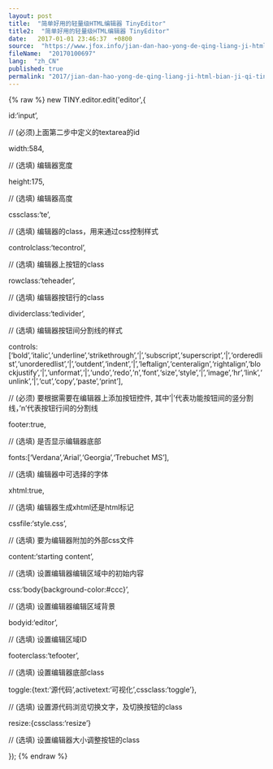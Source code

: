 ```yaml
---
layout: post
title:  "简单好用的轻量级HTML编辑器 TinyEditor"
title2:  "简单好用的轻量级HTML编辑器 TinyEditor"
date:   2017-01-01 23:46:37  +0800
source:  "https://www.jfox.info/jian-dan-hao-yong-de-qing-liang-ji-html-bian-ji-qi-tinyeditor.html"
fileName:  "20170100697"
lang:  "zh_CN"
published: true
permalink: "2017/jian-dan-hao-yong-de-qing-liang-ji-html-bian-ji-qi-tinyeditor.html"
---
```

{% raw %}
new TINY.editor.edit('editor',{

id:‘input’,

// (必须)上面第二步中定义的textarea的id

width:584,

// (选填) 编辑器宽度

height:175,

// (选填) 编辑器高度

cssclass:‘te’,

// (选填) 编辑器的class，用来通过css控制样式

controlclass:‘tecontrol’,

// (选填) 编辑器上按钮的class

rowclass:‘teheader’,

// (选填) 编辑器按钮行的class

dividerclass:‘tedivider’,

// (选填) 编辑器按钮间分割线的样式

controls:[‘bold’,‘italic’,‘underline’,‘strikethrough’,‘|’,‘subscript’,‘superscript’,‘|’,‘orderedlist’,‘unorderedlist’,‘|’,‘outdent’,‘indent’,‘|’,‘leftalign’,‘centeralign’,‘rightalign’,‘blockjustify’,‘|’,‘unformat’,‘|’,‘undo’,‘redo’,‘n’,‘font’,‘size’,‘style’,‘|’,‘image’,‘hr’,‘link’,‘unlink’,‘|’,‘cut’,‘copy’,‘paste’,‘print’],

// (必须) 要根据需要在编辑器上添加按钮控件, 其中’|’代表功能按钮间的竖分割线，’n’代表按钮行间的分割线

footer:true,

// (选填) 是否显示编辑器底部

fonts:[‘Verdana’,‘Arial’,‘Georgia’,‘Trebuchet MS’],

// (选填) 编辑器中可选择的字体

xhtml:true,

// (选填) 编辑器生成xhtml还是html标记

cssfile:‘style.css’,

// (选填) 要为编辑器附加的外部css文件

content:‘starting content’,

// (选填) 设置编辑器编辑区域中的初始内容

css:‘body{background-color:#ccc}’,

// (选填) 设置编辑器编辑区域背景

bodyid:‘editor’,

// (选填) 设置编辑区域ID

footerclass:‘tefooter’,

// (选填) 设置编辑器底部class

toggle:{text:‘源代码’,activetext:‘可视化’,cssclass:‘toggle’},

// (选填) 设置源代码浏览切换文字，及切换按钮的class

resize:{cssclass:‘resize’}

// (选填) 设置编辑器大小调整按钮的class

});
{% endraw %}